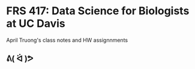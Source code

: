 # FRS 417: Data Science for Biologists at UC Davis

April Truong's class notes and HW assignnments

## ᕕ( ᐛ )ᕗ
